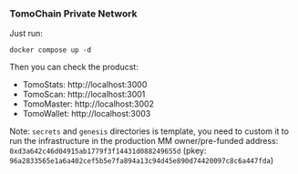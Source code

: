 ### TomoChain Private Network
Just run:
```
docker compose up -d
```

Then you can check the producst:
- TomoStats: http://localhost:3000
- TomoScan: http://localhost:3001
- TomoMaster: http://localhost:3002
- TomoWallet: http://localhost:3003

Note: `secrets` and `genesis` directories is template, you need to custom it to run the infrastructure in the production
MM owner/pre-funded address: `0xd3a642c46d04915ab1779f3f14431d088249655d` (pkey: `96a2833565e1a6a402cef5b5e7fa894a13c94d45e890d74420097c8c6a447fda`)
